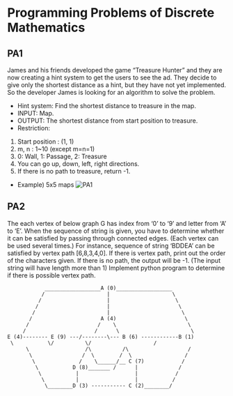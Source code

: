 Programming Problems of Discrete Mathematics
============================================

PA1
---
James and his friends developed the game “Treasure Hunter” and they are now creating a hint system to get the users to see the ad. They decide to give only the shortest distance as a hint, but they have not yet implemented. So the developer James is looking for an algorithm to solve the problem.

* Hint system: Find the shortest distance to treasure in the map.
* INPUT: Map.
* OUTPUT: The shortest distance from start position to treasure.
* Restriction:
1. Start position : (1, 1)
2. m, n : 1~10 (except m=n=1)
3. 0: Wall, 1: Passage, 2: Treasure
4. You can go up, down, left, right directions.
5. If there is no path to treasure, return -1.

* Example) 5x5 maps
![PA1](\Users\123dl\Desktop\PA1.png)

PA2
---
The each vertex of below graph G has index from ‘0’ to ‘9’ and letter from ‘A’ to ‘E’. When the sequence of string is given, you have to determine whether it can be satisfied by passing through connected edges. (Each vertex can be used several times.)
For instance, sequence of string ‘BDDEA’ can be satisfied by vertex path [6,8,3,4,0]. If there is vertex path, print out the order of the characters given. If there is no path, the output will be -1. (The input string will have length more than 1)
Implement python program to determine if there is possible vertex path.



                __________________A (0)__________________
               /                    |                    \
              /                     |                     \
             /                      |                      \ 
            /                       |                       \
           /                      A (4)                      \
          /                      /    \                       \
         /                      /      \                       \
	E (4)-------- E (9) ---/--------\--- B (6) ------------B (1)
 	 \		     \/          \/                    /
          \                  /\          /\                   /
           \                /  \        /  \                 /
            \	           /    \______/__ C (7)            /
             \           D (8)_______ /      |	           /
              \           |                  |            /
               \          |                  |	         /
                \________D (3) ----------- C (2)________/






         
